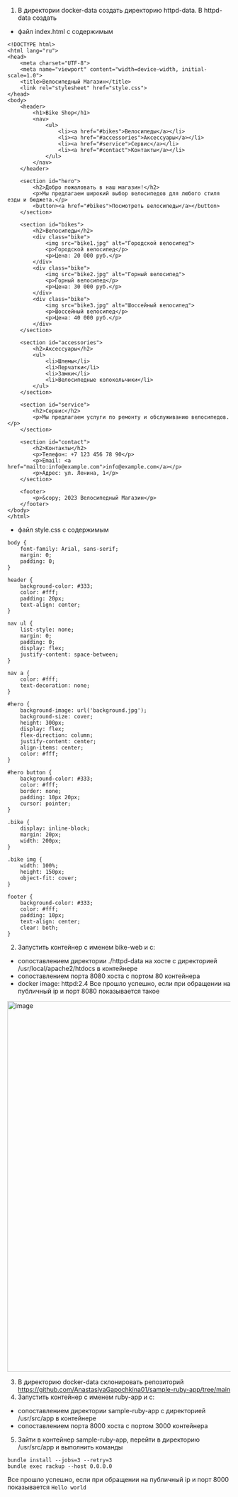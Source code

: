 1) В директории docker-data создать директорию httpd-data. В httpd-data создать 
- файл index.html с содержимым
```
<!DOCTYPE html>
<html lang="ru">
<head>
    <meta charset="UTF-8">
    <meta name="viewport" content="width=device-width, initial-scale=1.0">
    <title>Велосипедный Магазин</title>
    <link rel="stylesheet" href="style.css">
</head>
<body>
    <header>
        <h1>Bike Shop</h1>
        <nav>
            <ul>
                <li><a href="#bikes">Велосипеды</a></li>
                <li><a href="#accessories">Аксессуары</a></li>
                <li><a href="#service">Сервис</a></li>
                <li><a href="#contact">Контакты</a></li>
            </ul>
        </nav>
    </header>

    <section id="hero">
        <h2>Добро пожаловать в наш магазин!</h2>
        <p>Мы предлагаем широкий выбор велосипедов для любого стиля езды и бюджета.</p>
        <button><a href="#bikes">Посмотреть велосипеды</a></button>
    </section>

    <section id="bikes">
        <h2>Велосипеды</h2>
        <div class="bike">
            <img src="bike1.jpg" alt="Городской велосипед">
            <p>Городской велосипед</p>
            <p>Цена: 20 000 руб.</p>
        </div>
        <div class="bike">
            <img src="bike2.jpg" alt="Горный велосипед">
            <p>Горный велосипед</p>
            <p>Цена: 30 000 руб.</p>
        </div>
        <div class="bike">
            <img src="bike3.jpg" alt="Шоссейный велосипед">
            <p>Шоссейный велосипед</p>
            <p>Цена: 40 000 руб.</p>
        </div>
    </section>

    <section id="accessories">
        <h2>Аксессуары</h2>
        <ul>
            <li>Шлемы</li>
            <li>Перчатки</li>
            <li>Замки</li>
            <li>Велосипедные колокольчики</li>
        </ul>
    </section>

    <section id="service">
        <h2>Сервис</h2>
        <p>Мы предлагаем услуги по ремонту и обслуживанию велосипедов.</p>
    </section>

    <section id="contact">
        <h2>Контакты</h2>
        <p>Телефон: +7 123 456 78 90</p>
        <p>Email: <a href="mailto:info@example.com">info@example.com</a></p>
        <p>Адрес: ул. Ленина, 1</p>
    </section>

    <footer>
        <p>&copy; 2023 Велосипедный Магазин</p>
    </footer>
</body>
</html>
```
- файл style.css с содержимым
```
body {
    font-family: Arial, sans-serif;
    margin: 0;
    padding: 0;
}

header {
    background-color: #333;
    color: #fff;
    padding: 20px;
    text-align: center;
}

nav ul {
    list-style: none;
    margin: 0;
    padding: 0;
    display: flex;
    justify-content: space-between;
}

nav a {
    color: #fff;
    text-decoration: none;
}

#hero {
    background-image: url('background.jpg');
    background-size: cover;
    height: 300px;
    display: flex;
    flex-direction: column;
    justify-content: center;
    align-items: center;
    color: #fff;
}

#hero button {
    background-color: #333;
    color: #fff;
    border: none;
    padding: 10px 20px;
    cursor: pointer;
}

.bike {
    display: inline-block;
    margin: 20px;
    width: 200px;
}

.bike img {
    width: 100%;
    height: 150px;
    object-fit: cover;
}

footer {
    background-color: #333;
    color: #fff;
    padding: 10px;
    text-align: center;
    clear: both;
}
```
2) Запустить контейнер с именем bike-web и с:
- сопоставлением директории ./httpd-data на хосте с директорией /usr/local/apache2/htdocs в контейнере
- сопоставлением порта 8080 хоста с портом 80 контейнера
- docker image: httpd:2.4
Все прошло успешно, если при обращении на публичный ip и порт 8080 показывается такое

<img width="836" alt="image" src="https://github.com/user-attachments/assets/af036e69-57ee-4782-9f09-526a5ae78d5f" />

3) В директорию docker-data склонировать репозиторий https://github.com/AnastasiyaGapochkina01/sample-ruby-app/tree/main
4) Запустить контейнер с именем ruby-app и с:
- сопоставлением директории sample-ruby-app с директорией /usr/src/app в контейнере
- сопоставлением порта 8000 хоста с портом 3000 контейнера
5) Зайти в контейнер sample-ruby-app, перейти в директорию /usr/src/app и выполнить команды
```
bundle install --jobs=3 --retry=3
bundle exec rackup --host 0.0.0.0
```
Все прошло успешно, если при обращении на публичный ip и порт 8000 показывается ```Hello world```
